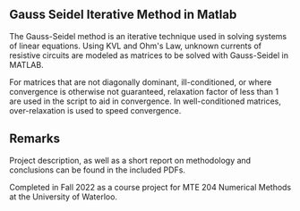 ## Gauss Seidel Iterative Method in Matlab
The Gauss-Seidel method is an iterative technique used in solving systems of linear equations. Using KVL and Ohm's Law, unknown currents of resistive circuits are modeled as matrices to be solved with Gauss-Seidel in MATLAB.

For matrices that are not diagonally dominant, ill-conditioned, or where convergence is otherwise not guaranteed, relaxation factor of less than 1 are used in the script to aid in convergence. In well-conditioned matrices, over-relaxation is used to speed convergence.

## Remarks
Project description, as well as a short report on methodology and conclusions can be found in the included PDFs.

Completed in Fall 2022 as a course project for MTE 204 Numerical Methods at the University of Waterloo.

